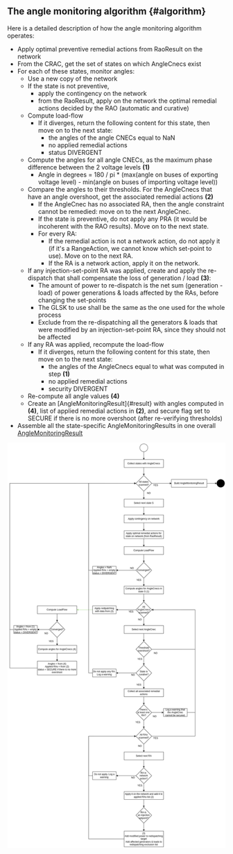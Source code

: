## The angle monitoring algorithm {#algorithm}
Here is a detailed description of how the angle monitoring algorithm operates:
- Apply optimal preventive remedial actions from RaoResult on the network
- From the CRAC, get the set of states on which AngleCnecs exist
- For each of these states, monitor angles:
  - Use a new copy of the network
  - If the state is not preventive,
    - apply the contingency on the network
    - from the RaoResult, apply on the network the optimal remedial actions decided by the RAO (automatic and curative)
  - Compute load-flow
    - If it diverges, return the following content for this state, then move on to the next state:
      - the angles of the angle CNECs equal to NaN
      - no applied remedial actions
      - status DIVERGENT
  - Compute the angles for all angle CNECs, as the maximum phase difference between the 2 voltage levels **(1)**
    - Angle in degrees = 180 / pi * (max(angle on buses of exporting voltage level) - min(angle on buses of importing voltage level))
  - Compare the angles to their thresholds. For the AngleCnecs that have an angle overshoot, get the associated remedial actions **(2)**
    - If the AngleCnec has no associated RA, then the angle constraint cannot be remedied: move on to the next AngleCnec.
    - If the state is preventive, do not apply any PRA (it would be incoherent with the RAO results). Move on to the next state.
    - For every RA:
      - If the remedial action is not a network action, do not apply it (if it's a RangeAction, we cannot know which set-point to use). Move on to the next RA.
      - If the RA is a network action, apply it on the network.
  - If any injection-set-point RA was applied, create and apply the re-dispatch that shall compensate the loss of generation / load **(3)**:
    - The amount of power to re-dispatch is the net sum (generation - load) of power generations & loads affected by the RAs, before changing the set-points
    - The GLSK to use shall be the same as the one used for the whole process
    - Exclude from the re-dispatching all the generators & loads that were modified by an injection-set-point RA, since they should not be affected
  - If any RA was applied, recompute the load-flow
    - If it diverges, return the following content for this state, then move on to the next state:
      - the angles of the AngleCnecs equal to what was computed in step **(1)**
      - no applied remedial actions
      - security DIVERGENT
  - Re-compute all angle values **(4)**
  - Create an [AngleMonitoringResult]{#result} with angles computed in **(4)**, list of applied remedial actions in **(2)**, and secure flag set to SECURE if there is no more overshoot (after re-verifying thresholds)
- Assemble all the state-specific AngleMonitoringResults in one overall [AngleMonitoringResult](#result)
  
![Angle monitoring algorithm](/assets/img/angle_monitoring_algorithm.png)
